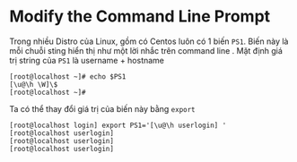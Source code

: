 
# Modify the Command Line Prompt


Trong nhiều Distro của Linux, gồm có Centos luôn có 1 biến `PS1`. Biến này là mỗi chuỗi sting hiển thị như một lời nhắc trên command line . Mặt định giá trị string của `PS1` là username + hostname

```
[root@localhost ~]# echo $PS1
[\u@\h \W]\$
[root@localhost ~]# 
```
Ta có thể thay đổi giá trị của biến này bằng `export`
```
[root@localhost login] export PS1='[\u@\h userlogin] '
[root@localhost userlogin] 
[root@localhost userlogin] 
[root@localhost userlogin] 

```
